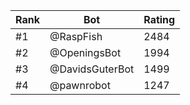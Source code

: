 Rank|Bot|Rating
---|---|---
#1|@RaspFish|2484
#2|@OpeningsBot|1994
#3|@DavidsGuterBot|1499
#4|@pawnrobot|1247

